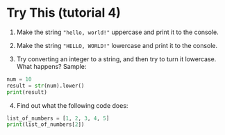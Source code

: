 # Try This (tutorial 4)

1. Make the string `"hello, world!"` uppercase and print it to the console.

2. Make the string `"HELLO, WORLD!"` lowercase and print it to the console.

3. Try converting an integer to a string, and then try to turn it lowercase. What happens? Sample:

```py
num = 10
result = str(num).lower()
print(result)
```

4. Find out what the following code does:

```py
list_of_numbers = [1, 2, 3, 4, 5]
print(list_of_numbers[2])
```